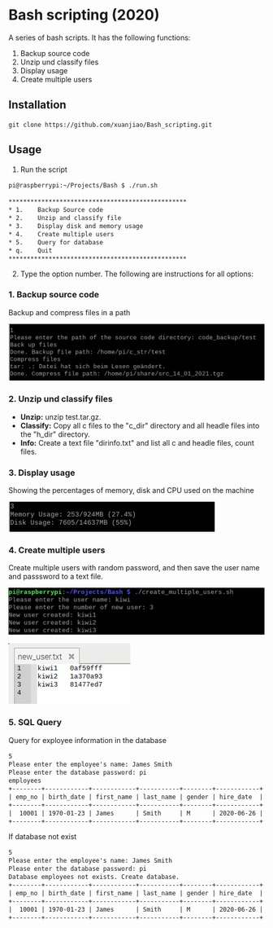 # Bash scripting (2020)

A series of bash scripts. It has the following functions:

1.	Backup source code
2.  Unzip und classify files
3.  Display usage
4.  Create multiple users


## Installation
```
git clone https://github.com/xuanjiao/Bash_scripting.git
```

## Usage
1.  Run the script

```
pi@raspberrypi:~/Projects/Bash $ ./run.sh

*************************************************
* 1.	Backup Source code
* 2.	Unzip and classify file
* 3.	Display disk and memory usage
* 4.	Create multiple users
* 5.	Query for database
* q.	Quit
*************************************************

```

2.  Type the option number. The following are instructions for all options:


### 1.	Backup source code
Backup and compress files in a path

![back_up](./img/code_backup.png)

### 2.  Unzip und classify files
* **Unzip:** unzip test.tar.gz. 
* **Classify:** Copy all c files to the "c_dir" directory and all headle files into the "h_dir" directory.
* **Info:** Create a text file "dirinfo.txt" and list all c and headle files, count files.

### 3. Display usage

Showing the percentages of memory, disk and CPU used on the machine

![usage](./img/usage.png)

### 4. Create multiple users
Create multiple users with random password, and then save the user name and passsword to a text file.

![user1](./img/multi_user.png)

![user2](./img/multi_user2.png)

### 5. SQL Query
Query for exployee information in the database

```
5
Please enter the employee's name: James Smith
Please enter the database password: pi
employees
+--------+------------+------------+-----------+--------+------------+
| emp_no | birth_date | first_name | last_name | gender | hire_date  |
+--------+------------+------------+-----------+--------+------------+
|  10001 | 1970-01-23 | James      | Smith     | M      | 2020-06-26 |
+--------+------------+------------+-----------+--------+------------+
```

If database not exist
```
5
Please enter the employee's name: James Smith
Please enter the database password: pi
Database employees not exists. Create database.
+--------+------------+------------+-----------+--------+------------+
| emp_no | birth_date | first_name | last_name | gender | hire_date  |
+--------+------------+------------+-----------+--------+------------+
|  10001 | 1970-01-23 | James      | Smith     | M      | 2020-06-26 |
+--------+------------+------------+-----------+--------+------------+
```
